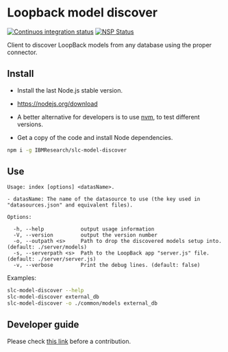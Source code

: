 # Loopback model discover

[![Continuos integration status](https://travis-ci.org/IBMResearch/slc-model-discover.svg?branch=master)](https://travis-ci.org/IBMResearch/slc-model-discover)
[![NSP Status](https://nodesecurity.io/orgs/ibmresearch/projects/e12d6c60-9c19-42e2-913b-0f670cf692bb/badge)](https://nodesecurity.io/orgs/ibmresearch/projects/e12d6c60-9c19-42e2-913b-0f670cf692bb)

Client to discover LoopBack models from any database using the proper connector.


## Install

- Install the last Node.js stable version.
 - https://nodejs.org/download
 - A better alternative for developers is to use [nvm](https://github.com/creationix/nvm), to test different versions.

- Get a copy of the code and install Node dependencies.
```sh
npm i -g IBMResearch/slc-model-discover
```


## Use
```
Usage: index [options] <datasName>.

- datasName: The name of the datasource to use (the key used in "datasources.json" and equivalent files).

Options:

  -h, --help            output usage information
  -V, --version         output the version number
  -o, --outpath <s>     Path to drop the discovered models setup into. (default: ./server/models)
  -s, --serverpath <s>  Path to the LoopBack app "server.js" file. (default: ./server/server.js)
  -v, --verbose         Print the debug lines. (default: false)
```

Examples:
```sh
slc-model-discover --help
slc-model-discover external_db
slc-model-discover -o ./common/models external_db
```


## Developer guide

Please check [this link](https://github.com/IBMResearch/backend-development-guide) before a contribution.
